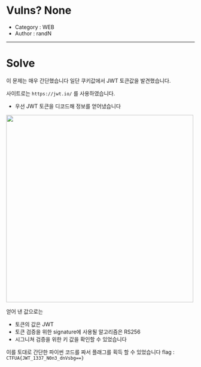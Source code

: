 # Vulns? None
- Category : WEB
- Author : randN

<hr>

# Solve

이 문제는 매우 간단했습니다 
일단 쿠키값에서 JWT 토큰값을 발견했습니다.

사이트로는 ```https://jwt.io/``` 를 사용하였습니다.
- 우선 JWT 토큰을 디코드해 정보를 얻어냈습니다 
<img width="500" src="https://user-images.githubusercontent.com/90122834/147406429-424965ca-45ce-400e-9bcb-8f1f2befbca3.png">

얻어 낸 값으로는
- 토큰의 값은 JWT
- 토큰 검증을 위한 signature에 사용될 알고리즘은 RS256
-  시그니쳐 검증을 위한 키 값을 확인할 수 있었습니다


이를 토대로 간단한 파이썬 코드를 짜서 플래그를 획득 할 수 있었습니다
flag : ```CTFUA{JWT_1337_N0n3_dnVsbg==}```


